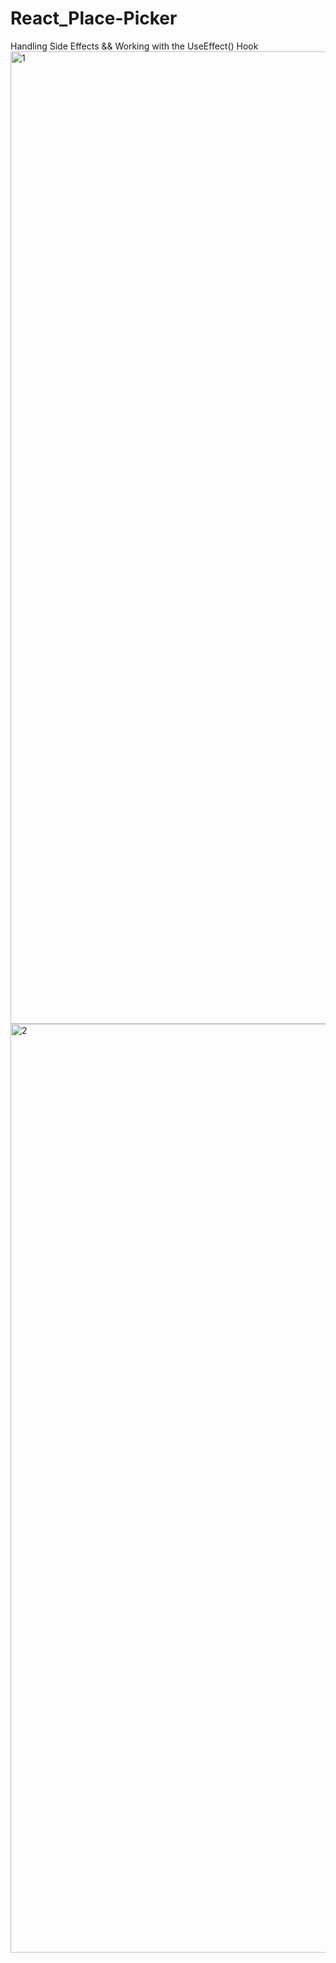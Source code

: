 # React_Place-Picker
Handling Side Effects && Working with the UseEffect() Hook
<img width="1556" alt="1" src="https://github.com/turanserdar/React_Place-Picker/assets/85623664/2bbd22b5-b46d-49c7-aacc-450684d7b338">
<img width="1486" alt="2" src="https://github.com/turanserdar/React_Place-Picker/assets/85623664/02be8435-a697-49e4-9af4-8f1e344e0f0e">
